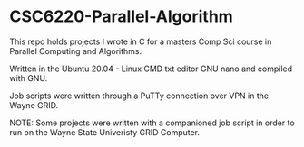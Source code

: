# CSC6220-Parallel-Algorithm
This repo holds projects I wrote in C for a masters Comp Sci course in Parallel Computing and Algorithms.

Written in the Ubuntu 20.04 - Linux CMD txt editor GNU nano and compiled with GNU.

Job scripts were written through a PuTTy connection over VPN in the Wayne GRID.

NOTE: Some projects were written with a companioned job script in order to run on the Wayne State Univeristy GRID Computer.
